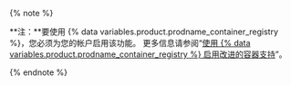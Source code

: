 {% note %}

**注：**要使用 {% data variables.product.prodname_container_registry %}，您必须为您的帐户启用该功能。 更多信息请参阅“[使用 {% data variables.product.prodname_container_registry %} 启用改进的容器支持](/packages/working-with-a-github-packages-registry/enabling-improved-container-support-with-the-container-registry)”。

{% endnote %}
